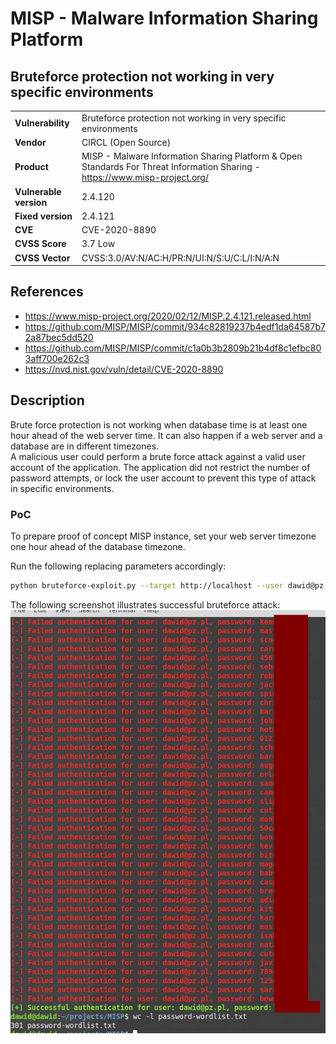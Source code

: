 # MISP - Malware Information Sharing Platform
## Bruteforce protection not working in very specific environments

|  |  |
|---|---|
| **Vulnerability** | Bruteforce protection not working in very specific environments | 
| **Vendor** | CIRCL (Open Source) |
| **Product** | MISP - Malware Information Sharing Platform & Open Standards For Threat Information Sharing - https://www.misp-project.org/ |
| **Vulnerable version** | 2.4.120 |
| **Fixed version** | 2.4.121 |
| **CVE** | CVE-2020-8890 |
| **CVSS Score** | 3.7 Low |
| **CVSS Vector** | CVSS:3.0/AV:N/AC:H/PR:N/UI:N/S:U/C:L/I:N/A:N |

## References
* https://www.misp-project.org/2020/02/12/MISP.2.4.121.released.html
* https://github.com/MISP/MISP/commit/934c82819237b4edf1da64587b72a87bec5dd520
* https://github.com/MISP/MISP/commit/c1a0b3b2809b21b4df8c1efbc803aff700e262c3
* https://nvd.nist.gov/vuln/detail/CVE-2020-8890

## Description
Brute force protection is not working when database time is at least one hour ahead of the web server time. It can also happen if a web server and a database are in different timezones.  
A malicious user could perform a brute force attack against a valid user account of the application. The application did not restrict the number of password attempts, or lock the user account to prevent this type of attack in specific environments.  

### PoC
To prepare proof of concept MISP instance, set your web server timezone one hour ahead of the database timezone.

Run the following replacing parameters accordingly:
```bash
python bruteforce-exploit.py --target http://localhost --user dawid@pz.pl --passwords passwords.txt --insecure --verbose
```

The following screenshot illustrates successful bruteforce attack:
![Successful bruteforce attack](bruteforce-script.png "Successful brutefoce attack")

